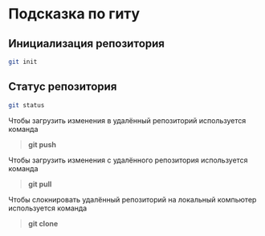# Подсказка по гиту

## Инициализация репозитория

```sh
git init
```

## Статус репозитория

```sh
git status
```

Чтобы загрузить изменения в удалённый репозиторий используется команда
> **git push**

Чтобы загрузить изменения с удалённого репозитория используется команда 
> **git pull**

Чтобы слокнировать удалённый репозиторий на локальный компьютер используется команда
> **git clone**


